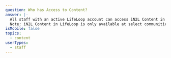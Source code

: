 ```yaml
---
question: Who has Access to Content?
answer: |-
  All staff with an active LifeLoop account can access iN2L Content in LifeLoop.
  Note: iN2L Content in LifeLoop is only available at select communities. 
isMobile: false
topics:
  - content
userTypes:
  - staff
---
```

